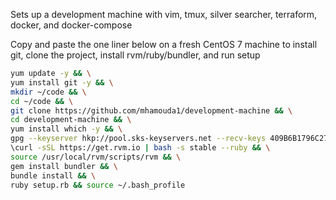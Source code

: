 Sets up a development machine with vim, tmux, silver searcher, terraform, docker, and docker-compose

Copy and paste the one liner below on a fresh CentOS 7 machine to install git, clone the project, install rvm/ruby/bundler, and run setup
```bash
yum update -y && \
yum install git -y && \
mkdir ~/code && \
cd ~/code && \
git clone https://github.com/mhamouda1/development-machine && \
cd development-machine && \
yum install which -y && \
gpg --keyserver hkp://pool.sks-keyservers.net --recv-keys 409B6B1796C275462A1703113804BB82D39DC0E3 7D2BAF1CF37B13E2069D6956105BD0E739499BDB && \
\curl -sSL https://get.rvm.io | bash -s stable --ruby && \
source /usr/local/rvm/scripts/rvm && \
gem install bundler && \
bundle install && \
ruby setup.rb && source ~/.bash_profile
```
